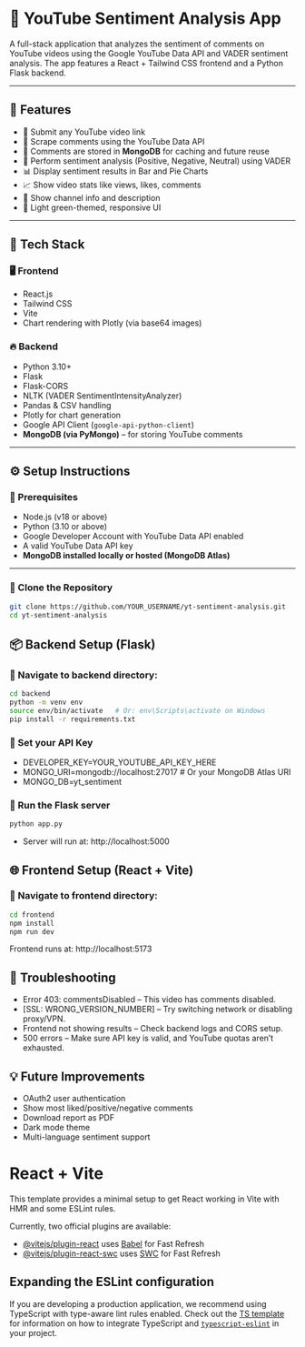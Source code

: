 # 🎥 YouTube Sentiment Analysis App

A full-stack application that analyzes the sentiment of comments on YouTube videos using the Google YouTube Data API and VADER sentiment analysis. The app features a React + Tailwind CSS frontend and a Python Flask backend.

---

## 🚀 Features

- 🔗 Submit any YouTube video link  
- 💬 Scrape comments using the YouTube Data API  
- 🧠 Comments are stored in **MongoDB** for caching and future reuse  
- 🤖 Perform sentiment analysis (Positive, Negative, Neutral) using VADER  
- 📊 Display sentiment results in Bar and Pie Charts  
- 📈 Show video stats like views, likes, comments  
- 👤 Show channel info and description  
- 🌿 Light green-themed, responsive UI

---

## 🧱 Tech Stack

### 🖥 Frontend
- React.js  
- Tailwind CSS  
- Vite  
- Chart rendering with Plotly (via base64 images)

### 🔥 Backend
- Python 3.10+  
- Flask  
- Flask-CORS  
- NLTK (VADER SentimentIntensityAnalyzer)  
- Pandas & CSV handling  
- Plotly for chart generation  
- Google API Client (`google-api-python-client`)  
- **MongoDB (via PyMongo)** – for storing YouTube comments

---

## ⚙️ Setup Instructions

### 🔧 Prerequisites

- Node.js (v18 or above)  
- Python (3.10 or above)  
- Google Developer Account with YouTube Data API enabled  
- A valid YouTube Data API key  
- **MongoDB installed locally or hosted (MongoDB Atlas)**

---

### 📁 Clone the Repository

```bash
git clone https://github.com/YOUR_USERNAME/yt-sentiment-analysis.git
cd yt-sentiment-analysis
```

## 📦 Backend Setup (Flask)
### 🔹 Navigate to backend directory:

``` bash
cd backend
python -m venv env
source env/bin/activate   # Or: env\Scripts\activate on Windows
pip install -r requirements.txt
```

### 🔹 Set your API Key

- DEVELOPER_KEY=YOUR_YOUTUBE_API_KEY_HERE
- MONGO_URI=mongodb://localhost:27017   # Or your MongoDB Atlas URI
- MONGO_DB=yt_sentiment
  
### 🔹 Run the Flask server
```bash
python app.py
```
- Server will run at: http://localhost:5000

## 🌐 Frontend Setup (React + Vite)

### 🔹 Navigate to frontend directory:
``` bash
cd frontend
npm install
npm run dev
```
Frontend runs at: http://localhost:5173

## 🐛 Troubleshooting
- Error 403: commentsDisabled – This video has comments disabled.
- [SSL: WRONG_VERSION_NUMBER] – Try switching network or disabling proxy/VPN.
- Frontend not showing results – Check backend logs and CORS setup.
- 500 errors – Make sure API key is valid, and YouTube quotas aren’t exhausted.

## 💡 Future Improvements
- OAuth2 user authentication
- Show most liked/positive/negative comments
- Download report as PDF
- Dark mode theme
- Multi-language sentiment support

# React + Vite

This template provides a minimal setup to get React working in Vite with HMR and some ESLint rules.

Currently, two official plugins are available:

- [@vitejs/plugin-react](https://github.com/vitejs/vite-plugin-react/blob/main/packages/plugin-react) uses [Babel](https://babeljs.io/) for Fast Refresh
- [@vitejs/plugin-react-swc](https://github.com/vitejs/vite-plugin-react/blob/main/packages/plugin-react-swc) uses [SWC](https://swc.rs/) for Fast Refresh

## Expanding the ESLint configuration

If you are developing a production application, we recommend using TypeScript with type-aware lint rules enabled. Check out the [TS template](https://github.com/vitejs/vite/tree/main/packages/create-vite/template-react-ts) for information on how to integrate TypeScript and [`typescript-eslint`](https://typescript-eslint.io) in your project.
